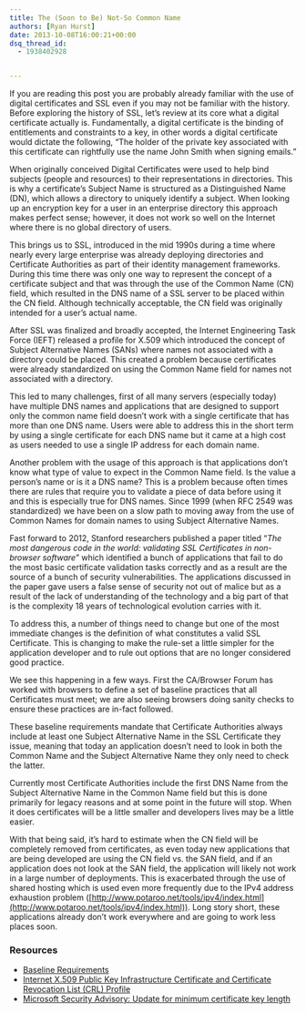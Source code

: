 ```yaml
---
title: The (Soon to Be) Not-So Common Name
authors: [Ryan Hurst]
date: 2013-10-08T16:00:21+00:00
dsq_thread_id:
  - 1938402928


---
```

If you are reading this post you are probably already familiar with the use of digital certificates and SSL even if you may not be familiar with the history. Before exploring the history of SSL, let&rsquo;s review at its core what a digital certificate actually is. Fundamentally, a digital certificate is the binding of entitlements and constraints to a key, in other words a digital certificate would dictate the following, &ldquo;The holder of the private key associated with this certificate can rightfully use the name John Smith when signing emails.&rdquo;

When originally conceived Digital Certificates were used to help bind subjects (people and resources) to their representations in directories. This is why a certificate&rsquo;s Subject Name is structured as a Distinguished Name (DN), which allows a directory to uniquely identify a subject. When looking up an encryption key for a user in an enterprise directory this approach makes perfect sense; however, it does not work so well on the Internet where there is no global directory of users.

This brings us to SSL, introduced in the mid 1990s during a time where nearly every large enterprise was already deploying directories and Certificate Authorities as part of their identity management frameworks. During this time there was only one way to represent the concept of a certificate subject and that was through the use of the Common Name (CN) field, which resulted in the DNS name of a SSL server to be placed within the CN field. Although technically acceptable, the CN field was originally intended for a user&rsquo;s actual name. 

After SSL was finalized and broadly accepted, the Internet Engineering Task Force (IEFT) released a profile for X.509 which introduced the concept of Subject Alternative Names (SANs) where names not associated with a directory could be placed. This created a problem because certificates were already standardized on using the Common Name field for names not associated with a directory.

This led to many challenges, first of all many servers (especially today) have multiple DNS names and applications that are designed to support only the common name field doesn&rsquo;t work with a single certificate that has more than one DNS name. Users were able to address this in the short term by using a single certificate for each DNS name but it came at a high cost as users needed to use a single IP address for each domain name.

Another problem with the usage of this approach is that applications don&rsquo;t know what type of value to expect in the Common Name field. Is the value a person&rsquo;s name or is it a DNS name? This is a problem because often times there are rules that require you to validate a piece of data before using it and this is especially true for DNS names. Since 1999 (when RFC 2549 was standardized) we have been on a slow path to moving away from the use of Common Names for domain names to using Subject Alternative Names.

Fast forward to 2012, Stanford researchers published a paper titled &ldquo;_The most dangerous code in the world: validating SSL Certificates in non-browser software_&rdquo; which identified a bunch of applications that fail to do the most basic certificate validation tasks correctly and as a result are the source of a bunch of security vulnerabilities. The applications discussed in the paper gave users a false sense of security not out of malice but as a result of the lack of understanding of the technology and a big part of that is the complexity 18 years of technological evolution carries with it.

To address this, a number of things need to change but one of the most immediate changes is the definition of what constitutes a valid SSL Certificate. This is changing to make the rule-set a little simpler for the application developer and to rule out options that are no longer considered good practice.

We see this happening in a few ways. First the CA/Browser Forum has worked with browsers to define a set of baseline practices that all Certificates must meet; we are also seeing browsers doing sanity checks to ensure these practices are in-fact followed.

These baseline requirements mandate that Certificate Authorities always include at least one Subject Alternative Name in the SSL Certificate they issue, meaning that today an application doesn&rsquo;t need to look in both the Common Name and the Subject Alternative Name they only need to check the latter.

Currently most Certificate Authorities include the first DNS Name from the Subject Alternative Name in the Common Name field but this is done primarily for legacy reasons and at some point in the future will stop. When it does certificates will be a little smaller and developers lives may be a little easier.

With that being said, it&rsquo;s hard to estimate when the CN field will be completely removed from certificates, as even today new applications that are being developed are using the CN field vs. the SAN field, and if an application does not look at the SAN field, the application will likely not work in a large number of deployments. This is exacerbated through the use of shared hosting which is used even more frequently due to the IPv4 address exhaustion problem ([http://www.potaroo.net/tools/ipv4/index.html](http://www.potaroo.net/tools/ipv4/index.html)). Long story short, these applications already don&rsquo;t work everywhere and are going to work less places soon.

### Resources

  * [Baseline Requirements](https://www.cabforum.org/Baseline_Requirements_V1_1_5.pdf)
  * [Internet X.509 Public Key Infrastructure Certificate and Certificate Revocation List (CRL) Profile](http://www.ietf.org/rfc/rfc5280.txt)
  * [Microsoft Security Advisory: Update for minimum certificate key length](http://support.microsoft.com/kb/2661254)